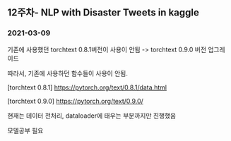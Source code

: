 ﻿## 12주차- NLP with Disaster Tweets in kaggle

### 2021-03-09

기존에 사용했던 torchtext 0.8.1버전이 사용이 안됨 -> torchtext 0.9.0 버전 업그레이드

따라서, 기존에 사용하던 함수들이 사용이 안됨.

[torchtext 0.8.1] https://pytorch.org/text/0.8.1/data.html

[torchtext 0.9.0] https://pytorch.org/text/0.9.0/


현재는 데이터 전처리, dataloader에 태우는 부분까지만 진행했음

모델공부 필요
